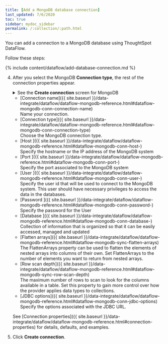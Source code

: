 ```yaml
---
title: [Add a MongoDB database connection]
last_updated: 7/6/2020
toc: true
sidebar: mydoc_sidebar
permalink: /:collection/:path.html
---
```

You can add a connection to a MongoDB database using ThoughtSpot DataFlow.

Follow these steps:


{% include content/dataflow/add-database-connection.md %}

4. After you select the MongoDB **Connection type**, the rest of the connection properties appear.

    <details>
      <summary>See the <strong>Create connection</strong> screen for MongoDB</summary>
        <p>
        <img src="../../images/dataflow-mongodb-create.png" alt="Create MongoDB connection" /></p>
    </details>

    * [Connection name]({{ site.baseurl }}/data-integrate/dataflow/dataflow-mongodb-reference.html#dataflow-mongodb-conn-connection-name)<br/>Name your connection.
    * [Connection type]({{ site.baseurl }}/data-integrate/dataflow/dataflow-mongodb-reference.html#dataflow-mongodb-conn-connection-type)<br/>Choose the MongoDB connection type.
    * [Host ]({{ site.baseurl }}/data-integrate/dataflow/dataflow-mongodb-reference.html#dataflow-mongodb-conn-host-)<br/>Specify the hostname or the IP address of the MongoDB system
    * [Port ]({{ site.baseurl }}/data-integrate/dataflow/dataflow-mongodb-reference.html#dataflow-mongodb-conn-port-)<br/>Specify the port associated to the MongoDB system
    * [User ]({{ site.baseurl }}/data-integrate/dataflow/dataflow-mongodb-reference.html#dataflow-mongodb-conn-user-)<br/>Specify the user id that will be used to connect to the MongoDB system. This user should have necessary privileges to access the data in the databases.
    * [Password ]({{ site.baseurl }}/data-integrate/dataflow/dataflow-mongodb-reference.html#dataflow-mongodb-conn-password-)<br/>Specify the password for the User
    * [Database ]({{ site.baseurl }}/data-integrate/dataflow/dataflow-mongodb-reference.html#dataflow-mongodb-conn-database-)<br/>Collection of information that is organized so that it can be easily accessed, managed and updated
    * [Flatten arrays]({{ site.baseurl }}/data-integrate/dataflow/dataflow-mongodb-reference.html#dataflow-mongodb-sync-flatten-arrays)<br/>The FlattenArrays property can be used to flatten the elements of nested arrays into columns of their own. Set FlattenArrays to the number of elements you want to return from nested arrays.
    * [Row scan depth]({{ site.baseurl }}/data-integrate/dataflow/dataflow-mongodb-reference.html#dataflow-mongodb-sync-row-scan-depth)<br/>The maximum number of rows to scan to look for the columns available in a table. Set this property to gain more control over how the provider applies data types to collections.
    * [JDBC options]({{ site.baseurl }}/data-integrate/dataflow/dataflow-mongodb-reference.html#dataflow-mongodb-conn-jdbc-options)<br/>Specify the options associated with the JDBC URL.

   See [Connection properties]({{ site.baseurl }}/data-integrate/dataflow/dataflow-mongodb-reference.html#connection-properties) for details, defaults, and examples.

5. Click **Create connection**.   

